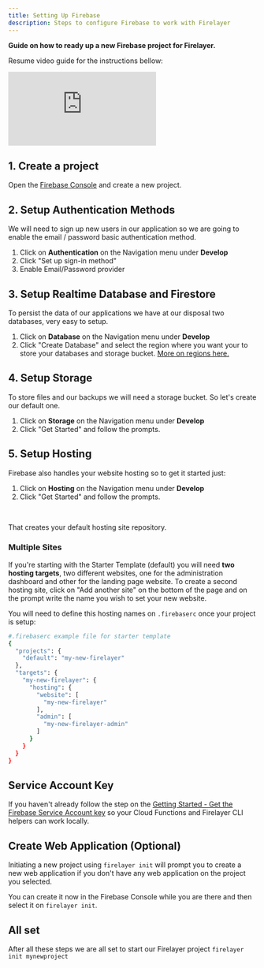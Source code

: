 ```yaml
---
title: Setting Up Firebase
description: Steps to configure Firebase to work with Firelayer
---
```


**Guide on how to ready up a new Firebase project for Firelayer.**

Resume video guide for the instructions bellow:

<div class="video">
  <iframe src="https://www.youtube.com/embed/cw1h0GfVEqQ" frameborder="0" allow="accelerometer; autoplay; encrypted-media; gyroscope; picture-in-picture" allowfullscreen></iframe>
</div>

## 1. Create a project
Open the <a href="https://console.firebase.google.com" target="_blank">Firebase Console</a> and create a new project.

## 2. Setup Authentication Methods
We will need to sign up new users in our application so we are going to enable the email / password basic authentication method.
1. Click on **Authentication** on the Navigation menu under **Develop**
2. Click "Set up sign-in method"
3. Enable Email/Password provider

## 3. Setup Realtime Database and Firestore
To persist the data of our applications we have at our disposal two databases, very easy to setup.

1. Click on **Database** on the Navigation menu under **Develop**
2. Click "Create Database" and select the region where you want your to store your databases and storage bucket. <a href="https://firebase.google.com/docs/projects/locations" target="_blank">More on regions here.</a>

## 4. Setup Storage
To store files and our backups we will need a storage bucket. So let's create our default one.

1. Click on **Storage** on the Navigation menu under **Develop**
2. Click "Get Started" and follow the prompts.

## 5. Setup Hosting
Firebase also handles your website hosting so to get it started just:

1. Click on **Hosting** on the Navigation menu under **Develop**
2. Click "Get Started" and follow the prompts.

<br>

That creates your default hosting site repository.

### Multiple Sites
If you're starting with the Starter Template (default) you will need **two hosting targets**, two different websites, one for the administration dashboard and other for the landing page website.
To create a second hosting site, click on "Add another site" on the bottom of the page and on the prompt write the name you wish to set your new website.

You will need to define this hosting names on `.firebaserc` once your project is setup:
```sh
#.firebaserc example file for starter template
{
  "projects": {
    "default": "my-new-firelayer"
  },
  "targets": {
    "my-new-firelayer": {
      "hosting": {
        "website": [
          "my-new-firelayer"
        ],
        "admin": [
          "my-new-firelayer-admin"
        ]
      }
    }
  }
}
```

## Service Account Key
If you haven't already follow the step on the [Getting Started - Get the Firebase Service Account key](/docs/getting-started#get-the-firebase-service-account-key) so your Cloud Functions and Firelayer CLI helpers can work locally.

## Create Web Application (Optional)
Initiating a new project using `firelayer init` will prompt you to create a new web application if you don't have any web application on the project you selected.

You can create it now in the Firebase Console while you are there and then select it on `firelayer init`.

## All set

After all these steps we are all set to start our Firelayer project `firelayer init mynewproject`
